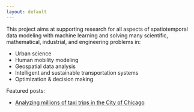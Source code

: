 ```yaml
---
layout: default
---
```

This project aims at supporting research for all aspects of spatiotemporal data modeling with machine learning and solving many scientific, mathematical, industrial, and engineering problems in:

- Urban science
- Human mobility modeling
- Geospatial data analysis
- Intelligent and sustainable transportation systems
- Optimization & decision making

Featured posts:

- [Analyzing millions of taxi trips in the City of Chicago](https://spatiotemporal-data.github.io/Chicago-mobility/taxi-data/)

<br>

